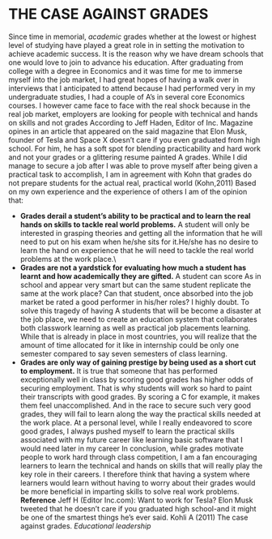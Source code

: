# THE CASE AGAINST GRADES

Since time in memorial, _academic_ grades whether at the lowest or highest level of studying have played a great role in in setting the motivation to achieve academic success. It is the reason why we have dream schools that one would love to join to advance his education.
After graduating from college with a degree in Economics and it was time for me to immerse myself into the job market, I had great hopes of having a walk over in interviews that I anticipated to attend because I had performed very in my undergraduate studies, I had a couple of A’s in several core Economics courses. I however came face to face with the real shock because in the real job market, employers are looking for people with technical and hands on skills and not grades
According to Jeff Haden, Editor of Inc. Magazine opines in an article that appeared on the said magazine that Elon Musk, founder of Tesla and Space X doesn’t care if you even graduated from high school. For him, he has a soft spot for blending practicability and hard work and not your grades or a glittering resume painted A grades.
While I did manage to secure a job after I was able to prove myself after being given a practical task to accomplish, I am in agreement with Kohn that grades do not prepare students for the actual real, practical world (Kohn,2011)
Based on my own experience and the experience of others I am of the opinion that:
- **Grades derail a student’s ability to be practical and to learn the real hands on skills to tackle real world problems.** A student will only be interested in grasping theories and getting all the information that he will need to put on his exam when he/she sits for it.He/she has no desire to learn the hand on experience that he will need to tackle the real world problems at the work place.\
- **Grades are not a yardstick for evaluating how much a student has learnt and how academically they are gifted.** A student can score As in school and appear very smart but can the same student replicate the same at the work place? Can that student, once absorbed into the job market be rated a good performer in his/her roles? I highly doubt. To solve this tragedy of having A students that will be become a disaster at the job place, we need to create an education system that collaborates both classwork learning as well as practical job placements learning. While that is already in place in most countries, you will realize that the amount of time allocated for it like in internship could be only one semester compared to say seven semesters of class learning.
- **Grades are only way of gaining prestige by being used as a short cut to employment.** It is true that someone that has performed exceptionally well in class by scoring good grades has higher odds of securing employment. That is why students will work so hard to paint their transcripts with good grades. By scoring a C for example, it makes them feel unaccomplished. And in the race to secure such very good grades, they will fail to learn along the way the practical skills needed at the work place. At a personal level, while I really endeavored to score good grades, I always pushed myself to learn the practical skills associated with my future career like learning basic software that I would need later in my career
In conclusion, while grades motivate people to work hard through class competition, I am a fan encouraging learners to learn the technical and hands on skills that will really play the key role in their careers. I therefore think that having a system where learners would learn without having to worry about their grades would be more beneficial in imparting skills to solve real work problems.
**Reference**
Jeff H (Editor Inc.com): Want to work for Tesla? Elon Musk tweeted that he doesn’t care if you graduated high school-and it might be one of the smartest things he’s ever said.
Kohli A (2011) The case against grades. _Educational leadership_
